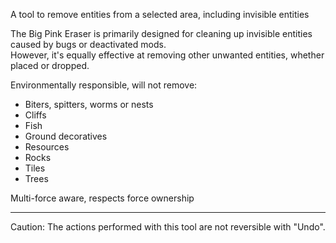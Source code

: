A tool to remove entities from a selected area, including invisible entities  

The Big Pink Eraser is primarily designed for cleaning up invisible entities caused by bugs or deactivated mods.  
However, it's equally effective at removing other unwanted entities, whether placed or dropped.  

Environmentally responsible, will not remove:

* Biters, spitters, worms or nests
* Cliffs
* Fish
* Ground decoratives
* Resources
* Rocks
* Tiles
* Trees

&NewLine;

Multi-force aware, respects force ownership

---
Caution: The actions performed with this tool are not reversible with "Undo".  
